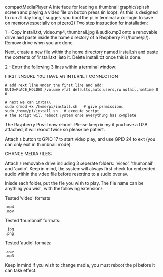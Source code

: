 compactMediaPlayer
A interface for loading a thumbnail graphic/splash screen and playing a video file on button press (in loop).
As this is designed to run all day long, I suggest you boot the pi in terminal auto-login to save on memory(especially on pi zero2)
Two step instruction for installation:

1 - Copy install.txt, video.mp4, thumbnail.jpg & audio.mp3 onto a removable drive and paste inside the home directory of a Raspberry Pi (/home/pi/). Remove drive when you are done.

Next, create a new file within the home directory named install.sh and paste the contents of 'install.txt' into it. Delete install.txt once this is done.

2 - Enter the following 3 lines within a terminal window:

FIRST ENSURE YOU HAVE AN INTERNET CONNECTION

    # add next line under the first line and add:
    UUID=PLACE_HOLDER /volume vfat defaults,auto,users,rw,nofail,noatime 0 0
    
    # next we can install 
    sudo chmod +x /home/pi/install.sh   # give permissions
    sudo /home/pi/install.sh   # execute script
    # the script will reboot system once everything has complete
    
The Raspberry Pi will now reboot. Please keep in my if you have a USB attached, it will reboot twice so please be patient. 

Attach a button to GPIO 17 to start video play, and use GPIO 24 to exit (you can only exit in thumbnail mode).

CHANGE MEDIA FILES:

Attach a removable drive including 3 seperate folders: 'video', 'thumbnail' and 'audio'. 
Keep in mind, the system will always first check for embedded audio within the video file before resorting to a audio overlay.

Inisde each folder, put the file you wish to play. The file name can be anything you wish, with the following extensions:

Tested 'video' formats 
    
    .mp4
    .mov

Tested 'thumbnail' formats:  
   
    .jpg
    .png 

Tested 'audio' formats:
    
    .wav
    .mp3
Keep in mind if you wish to change media, you must reboot the pi before it can take effect.



